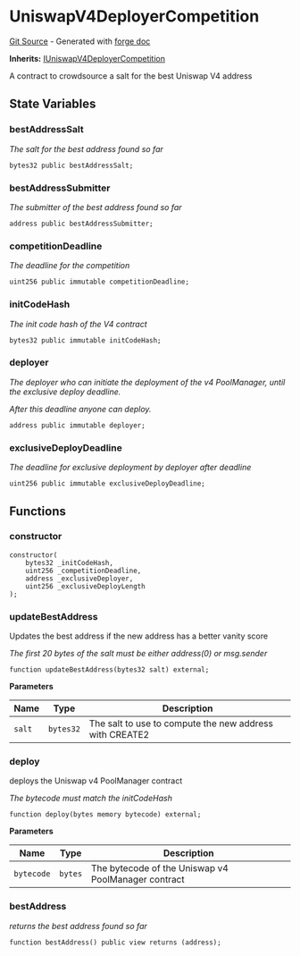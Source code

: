 # UniswapV4DeployerCompetition
[Git Source](https://github.com/uniswap/v4-periphery/blob/ea2bf2e1ba6863bb809fc2ff791744f308c4a26d/src/UniswapV4DeployerCompetition.sol) - Generated with [forge doc](https://book.getfoundry.sh/reference/forge/forge-doc)

**Inherits:**
[IUniswapV4DeployerCompetition](contracts/v4/reference/periphery/interfaces/IUniswapV4DeployerCompetition.md)

A contract to crowdsource a salt for the best Uniswap V4 address


## State Variables
### bestAddressSalt
*The salt for the best address found so far*


```solidity
bytes32 public bestAddressSalt;
```


### bestAddressSubmitter
*The submitter of the best address found so far*


```solidity
address public bestAddressSubmitter;
```


### competitionDeadline
*The deadline for the competition*


```solidity
uint256 public immutable competitionDeadline;
```


### initCodeHash
*The init code hash of the V4 contract*


```solidity
bytes32 public immutable initCodeHash;
```


### deployer
*The deployer who can initiate the deployment of the v4 PoolManager, until the exclusive deploy deadline.*

*After this deadline anyone can deploy.*


```solidity
address public immutable deployer;
```


### exclusiveDeployDeadline
*The deadline for exclusive deployment by deployer after deadline*


```solidity
uint256 public immutable exclusiveDeployDeadline;
```


## Functions
### constructor


```solidity
constructor(
    bytes32 _initCodeHash,
    uint256 _competitionDeadline,
    address _exclusiveDeployer,
    uint256 _exclusiveDeployLength
);
```

### updateBestAddress

Updates the best address if the new address has a better vanity score

*The first 20 bytes of the salt must be either address(0) or msg.sender*


```solidity
function updateBestAddress(bytes32 salt) external;
```
**Parameters**

|Name|Type|Description|
|----|----|-----------|
|`salt`|`bytes32`|The salt to use to compute the new address with CREATE2|


### deploy

deploys the Uniswap v4 PoolManager contract

*The bytecode must match the initCodeHash*


```solidity
function deploy(bytes memory bytecode) external;
```
**Parameters**

|Name|Type|Description|
|----|----|-----------|
|`bytecode`|`bytes`|The bytecode of the Uniswap v4 PoolManager contract|


### bestAddress

*returns the best address found so far*


```solidity
function bestAddress() public view returns (address);
```

